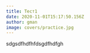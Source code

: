 ```yaml
---
title: Тест1
date: 2020-11-01T15:17:50.156Z
author: gman
image: covers/practice.jpg
---
```

sdgsdfhdfhfdsgdfhdfgh